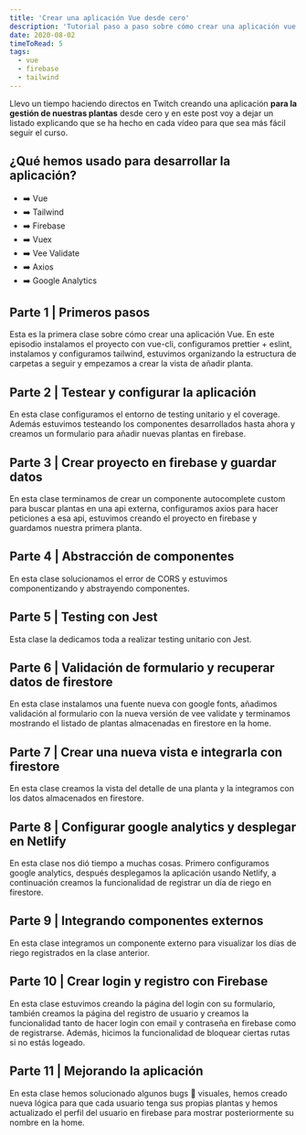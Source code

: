 ```yaml
---
title: 'Crear una aplicación Vue desde cero'
description: 'Tutorial paso a paso sobre cómo crear una aplicación vue desde cero'
date: 2020-08-02
timeToRead: 5
tags:
  - vue
  - firebase
  - tailwind
---
```


Llevo un tiempo haciendo directos en <the-link url="https://twitch.tv/pablosirera">Twitch</the-link> creando una aplicación <b>para la gestión de nuestras plantas</b> desde cero y en este post voy a dejar un listado explicando que se ha hecho en cada vídeo para que sea más fácil seguir el curso.

## ¿Qué hemos usado para desarrollar la aplicación?

- ➡️ Vue
- ➡️ Tailwind
- ➡️ Firebase
- ➡️ Vuex
- ➡️ Vee Validate
- ➡️ Axios
- ➡️ Google Analytics

## Parte 1 | Primeros pasos

Esta es la primera clase sobre cómo crear una aplicación <span class="vue">Vue</span>. En este episodio instalamos el proyecto con <span class="code">vue-cli</span>, configuramos prettier + eslint, instalamos y configuramos tailwind, estuvimos organizando la estructura de carpetas a seguir y empezamos a crear la vista de añadir planta.

<youtube-embed-lite class="yt-video" vid="4zD3lNXz00k"></youtube-embed-lite>

## Parte 2 | Testear y configurar la aplicación

En esta clase configuramos el entorno de testing unitario y el coverage. Además estuvimos testeando los componentes desarrollados hasta ahora y creamos un formulario para añadir nuevas plantas en firebase.

<youtube-embed-lite class="yt-video" vid="sOILjmOmemc"></youtube-embed-lite>

## Parte 3 | Crear proyecto en firebase y guardar datos

En esta clase terminamos de crear un componente autocomplete custom para buscar plantas en una api externa, configuramos axios para hacer peticiones a esa api, estuvimos creando el proyecto en firebase y guardamos nuestra primera planta.

<youtube-embed-lite class="yt-video" vid="yXkypHllKYE"></youtube-embed-lite>

## Parte 4 | Abstracción de componentes

En esta clase solucionamos el error de CORS y estuvimos componentizando y abstrayendo componentes.

<youtube-embed-lite class="yt-video" vid="rU6qW0K9Q_U"></youtube-embed-lite>

## Parte 5 | Testing con Jest

Esta clase la dedicamos toda a realizar testing unitario con Jest.

<youtube-embed-lite class="yt-video" vid="4zoP2NVBCXo"></youtube-embed-lite>

## Parte 6 | Validación de formulario y recuperar datos de firestore

En esta clase instalamos una fuente nueva con google fonts, añadimos validación al formulario con la nueva versión de vee validate y terminamos mostrando el listado de plantas almacenadas en firestore en la home.

<youtube-embed-lite class="yt-video" vid="bmbnkXNTVzg"></youtube-embed-lite>

## Parte 7 | Crear una nueva vista e integrarla con firestore

En esta clase creamos la vista del detalle de una planta y la integramos con los datos almacenados en firestore.

<youtube-embed-lite class="yt-video" vid="7nrxwAgRLGU"></youtube-embed-lite>

## Parte 8 | Configurar google analytics y desplegar en Netlify

En esta clase nos dió tiempo a muchas cosas. Primero configuramos google analytics, después desplegamos la aplicación usando Netlify, a continuación creamos la funcionalidad de registrar un día de riego en firestore.

<youtube-embed-lite class="yt-video" vid="jz9KgbfQt5w"></youtube-embed-lite>

## Parte 9 | Integrando componentes externos

En esta clase integramos un componente externo para visualizar los días de riego registrados en la clase anterior.

<youtube-embed-lite class="yt-video" vid="atUPHxemf2o"></youtube-embed-lite>

## Parte 10 | Crear login y registro con Firebase

En esta clase estuvimos creando la página del login con su formulario, también creamos la página del registro de usuario y creamos la funcionalidad tanto de hacer login con email y contraseña en firebase como de registrarse. Además, hicimos la funcionalidad de bloquear ciertas rutas si no estás logeado.

<youtube-embed-lite class="yt-video" vid="5QmYxDQpttA"></youtube-embed-lite>

## Parte 11 | Mejorando la aplicación

En esta clase hemos solucionado algunos bugs 🐛 visuales, hemos creado nueva lógica para que cada usuario tenga sus propias plantas y hemos actualizado el perfil del usuario en firebase para mostrar posteriormente su nombre en la home.

<youtube-embed-lite class="yt-video" vid="McZZrYNBhTc"></youtube-embed-lite>
